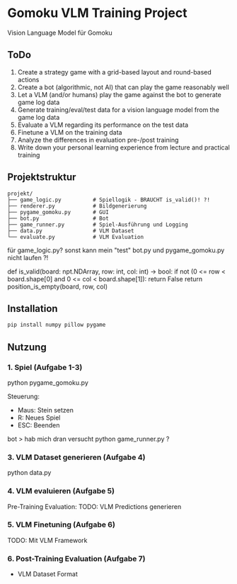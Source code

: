 # Gomoku VLM Training Project

Vision Language Model für Gomoku

## ToDo  
1. Create a strategy game with a grid-based layout and round-based actions
2. Create a bot (algorithmic, not AI) that can play the game reasonably well  
3. Let a VLM (and/or humans) play the game against the bot to generate game log data
4. Generate training/eval/test data for a vision language model from the game log data
5. Evaluate a VLM regarding its performance on the test data
6. Finetune a VLM on the training data
7. Analyze the differences in evaluation pre-/post training
8. Write down your personal learning experience from lecture and practical training

## Projektstruktur

```
projekt/
├── game_logic.py          # Spiellogik - BRAUCHT is_valid()! ?!
├── renderer.py            # Bildgenerierung 
├── pygame_gomoku.py       # GUI
├── bot.py                 # Bot
├── game_runner.py         # Spiel-Ausführung und Logging
├── data.py                # VLM Dataset 
└── evaluate.py            # VLM Evaluation 
```

für game_logic.py? sonst kann mein "test" bot.py und pygame_gomoku.py nicht laufen ?! 

def is_valid(board: npt.NDArray, row: int, col: int) -> bool:
    if not (0 <= row < board.shape[0] and 0 <= col < board.shape[1]):
        return False
    return position_is_empty(board, row, col)


## Installation

```bash
pip install numpy pillow pygame
```

## Nutzung

### 1. Spiel (Aufgabe 1-3)

python pygame_gomoku.py

Steuerung:
- Maus: Stein setzen
- R: Neues Spiel
- ESC: Beenden

bot > hab mich dran versucht 
python game_runner.py ? 

### 3. VLM Dataset generieren (Aufgabe 4)
python data.py

### 4. VLM evaluieren (Aufgabe 5)
Pre-Training Evaluation:
TODO: VLM Predictions generieren

### 5. VLM Finetuning (Aufgabe 6)
TODO: Mit VLM Framework

### 6. Post-Training Evaluation (Aufgabe 7)
+ VLM Dataset Format


